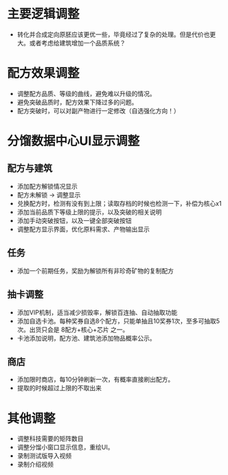 ﻿# 主要逻辑调整
* 转化并合成定向原胚应该更优一些，毕竟经过了复杂的处理。但是代价也更大。或者考虑给建筑增加一个品质系统？

# 配方效果调整
* 调整配方品质、等级的曲线，避免难以升级的情况。
* 避免突破品质时，配方效果下降过多的问题。
* 配方突破时，可以对副产物进行一定修改（自选强化方向！）

# 分馏数据中心UI显示调整
## 配方与建筑
* 添加配方解锁情况显示
* 配方未解锁 -> 调整显示
* 兑换配方时，检测有没有到上限；读取存档的时候也检测一下，补偿为核心x1
* 添加当前品质下等级上限的提示，以及突破的相关说明
* 添加手动突破按钮，以及一键全部突破按钮
* 调整配方显示界面，优化原料需求、产物输出显示
## 任务
* 添加一个前期任务，奖励为解锁所有非珍奇矿物的复制配方
## 抽卡调整
* 添加VIP机制，适当减少损毁率，解锁百连抽、自动抽取功能
* 添加自选卡池。每种奖券自选8个配方，只能单抽且10奖券1次，至多可抽取5次。出货只会是 8配方+核心+芯片 之一。
* 卡池添加说明，配方池、建筑池添加物品概率公示。
## 商店
* 添加限时商店，每10分钟刷新一次，有概率直接刷出配方。
* 提取的时候超过上限的不取出来

# 其他调整
* 调整科技需要的矩阵数目
* 调整分馏小窗口显示信息，重绘UI。
* 录制测试版导入视频
* 录制介绍视频